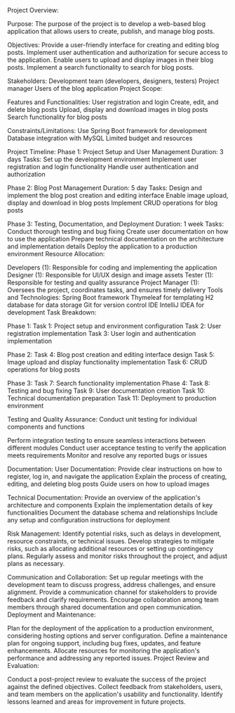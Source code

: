 Project Overview:

Purpose: The purpose of the project is to develop a web-based blog application that allows users to create, publish, and manage blog posts.

Objectives:
Provide a user-friendly interface for creating and editing blog posts.
Implement user authentication and authorization for secure access to the application.
Enable users to upload and display images in their blog posts.
Implement a search functionality to search for blog posts.

Stakeholders:
Development team (developers, designers, testers)
Project manager
Users of the blog application
Project Scope:

Features and Functionalities:
User registration and login
Create, edit, and delete blog posts
Upload, display and download images in blog posts
Search functionality for blog posts

Constraints/Limitations:
Use Spring Boot framework for development
Database integration with MySQL
Limited budget and resources

Project Timeline:
Phase 1: Project Setup and User Management
Duration: 3 days
Tasks:
Set up the development environment
Implement user registration and login functionality
Handle user authentication and authorization

Phase 2: Blog Post Management
Duration: 5 day
Tasks:
Design and implement the blog post creation and editing interface
Enable image upload, display and download in blog posts
Implement CRUD operations for blog posts

Phase 3: Testing, Documentation, and Deployment
Duration: 1 week
Tasks:
Conduct thorough testing and bug fixing
Create user documentation on how to use the application
Prepare technical documentation on the architecture and implementation details
Deploy the application to a production environment
Resource Allocation:

Developers (1): Responsible for coding and implementing the application
Designer (1): Responsible for UI/UX design and image assets
Tester (1): Responsible for testing and quality assurance
Project Manager (1): Oversees the project, coordinates tasks, and ensures timely delivery
Tools and Technologies:
Spring Boot framework
Thymeleaf for templating
H2 database for data storage
Git for version control
IDE IntelliJ IDEA for development
Task Breakdown:

Phase 1:
Task 1: Project setup and environment configuration
Task 2: User registration implementation
Task 3: User login and authentication implementation

Phase 2:
Task 4: Blog post creation and editing interface design
Task 5: Image upload and display functionality implementation
Task 6: CRUD operations for blog posts

Phase 3:
Task 7: Search functionality implementation
Phase 4:
Task 8: Testing and bug fixing
Task 9: User documentation creation
Task 10: Technical documentation preparation
Task 11: Deployment to production environment

Testing and Quality Assurance:
Conduct unit testing for individual components and
functions

Perform integration testing to ensure seamless interactions between different modules
Conduct user acceptance testing to verify the application meets requirements
Monitor and resolve any reported bugs or issues

Documentation:
User Documentation:
Provide clear instructions on how to register, log in, and navigate the application
Explain the process of creating, editing, and deleting blog posts
Guide users on how to upload images

Technical Documentation:
Provide an overview of the application's architecture and components
Explain the implementation details of key functionalities
Document the database schema and relationships
Include any setup and configuration instructions for deployment

Risk Management:
Identify potential risks, such as delays in development, resource constraints, or technical issues.
Develop strategies to mitigate risks, such as allocating additional resources or setting up contingency plans.
Regularly assess and monitor risks throughout the project, and adjust plans as necessary.

Communication and Collaboration:
Set up regular meetings with the development team to discuss progress, address challenges, and ensure alignment.
Provide a communication channel for stakeholders to provide feedback and clarify requirements.
Encourage collaboration among team members through shared documentation and open communication.
Deployment and Maintenance:

Plan for the deployment of the application to a production environment, considering hosting options and server configuration.
Define a maintenance plan for ongoing support, including bug fixes, updates, and feature enhancements.
Allocate resources for monitoring the application's performance and addressing any reported issues.
Project Review and Evaluation:

Conduct a post-project review to evaluate the success of the project against the defined objectives.
Collect feedback from stakeholders, users, and team members on the application's usability and functionality.
Identify lessons learned and areas for improvement in future projects.